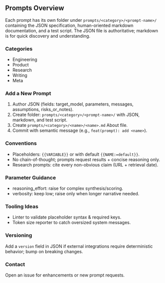 ## Prompts Overview

Each prompt has its own folder under `prompts/<category>/<prompt-name>/` containing the JSON specification, human-oriented markdown documentation, and a test script. The JSON file is authoritative; markdown is for quick discovery and understanding.

### Categories
- Engineering
- Product
- Research
- Writing
- Meta

### Add a New Prompt
1. Author JSON (fields: target_model, parameters, messages, assumptions, risks_or_notes).
2. Create folder: `prompts/<category>/<prompt-name>/` with JSON, markdown, and test script.
3. Create `prompts/<category>/<name>/<name>.md` About file.
4. Commit with semantic message (e.g., `feat(prompt): add <name>`).

### Conventions
- Placeholders: `{{VARIABLE}}` or with default `{{NAME:=default}}`.
- No chain-of-thought; prompts request results + concise reasoning only.
- Research prompts: cite every non-obvious claim (URL + retrieval date).

### Parameter Guidance
- reasoning_effort: raise for complex synthesis/scoring.
- verbosity: keep low; raise only when longer narrative needed.

### Tooling Ideas
- Linter to validate placeholder syntax & required keys.
- Token size reporter to catch oversized system messages.

### Versioning
Add a `version` field in JSON if external integrations require deterministic behavior; bump on breaking changes.

### Contact
Open an issue for enhancements or new prompt requests.
